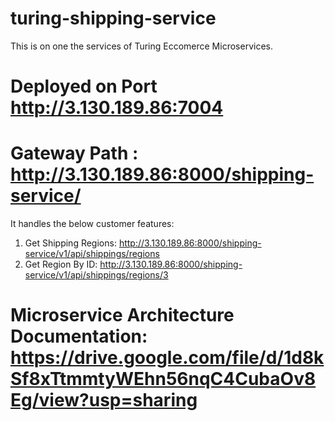 # turing-shipping-service

This is on one the services of Turing Eccomerce Microservices. 

# Deployed on Port http://3.130.189.86:7004

# Gateway Path :  http://3.130.189.86:8000/shipping-service/ 

It handles the below customer features:

1. Get Shipping Regions: http://3.130.189.86:8000/shipping-service/v1/api/shippings/regions
2. Get Region By ID: http://3.130.189.86:8000/shipping-service/v1/api/shippings/regions/3

# Microservice Architecture Documentation: https://drive.google.com/file/d/1d8kSf8xTtmmtyWEhn56nqC4CubaOv8Eg/view?usp=sharing





